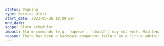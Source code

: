 ```yaml
---
status: Ongoing
type: Service alert
start_date: 2023-05-26 10:00 BST
end_date: 
scope: Slurm scheduler
impact: Slurm commands (e.g. `squeue`, `sbatch`) may not work. Maintenance scheduled for 31 May 2023 will prevent long jobs from starting. 
reason: There has been a hardware component failure on a Cirrus administration node. A workaround has been put in place but the service is running at risk until the faulty component can be replaced. Current ETA for replacement component is Wed 31 May 2023. Update: 2023-05-31 17:30 BST The replacement for the faulty component has now arrived on site and has been swapped successfully. Our team now need to perform validation tests, remove the workarounds and complete the configuartion. We will provide a further update tomorrow at noon.  
---
```

